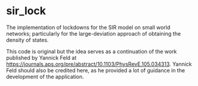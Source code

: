 # sir_lock
The implementation of lockdowns for the SIR model on small world networks; particularly for the large-deviation approach of obtaining the density of states.

This code is original but the idea serves as a continuation of the work published by Yannick Feld at https://journals.aps.org/pre/abstract/10.1103/PhysRevE.105.034313.
Yannick Feld should also be credited here, as he provided a lot of guidance in the development of the application.
